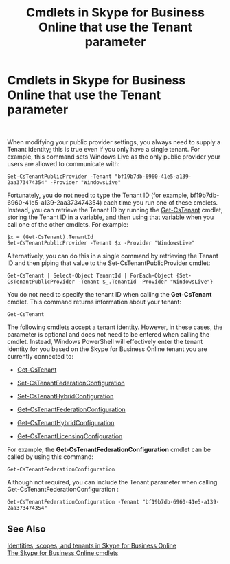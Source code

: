 ﻿---
title: Cmdlets in Skype for Business Online that use the Tenant parameter
TOCTitle: Cmdlets that use the Tenant parameter
ms:assetid: e7fe7c12-fbe0-49c1-9e8c-eef6958f27d0
ms:mtpsurl: https://technet.microsoft.com/en-us/library/Dn362850(v=OCS.15)
ms:contentKeyID: 56558865
ms.date: 05/04/2015
mtps_version: v=OCS.15
---

# Cmdlets in Skype for Business Online that use the Tenant parameter

 


When modifying your public provider settings, you always need to supply a Tenant identity; this is true even if you only have a single tenant. For example, this command sets Windows Live as the only public provider your users are allowed to communicate with:

    Set-CsTenantPublicProvider -Tenant "bf19b7db-6960-41e5-a139-2aa373474354" -Provider "WindowsLive"

Fortunately, you do not need to type the Tenant ID (for example, bf19b7db-6960-41e5-a139-2aa373474354) each time you run one of these cmdlets. Instead, you can retrieve the Tenant ID by running the [Get-CsTenant](https://technet.microsoft.com/en-us/library/jj994044\(v=ocs.15\)) cmdlet, storing the Tenant ID in a variable, and then using that variable when you call one of the other cmdlets. For example:

    $x = (Get-CsTenant).TenantId
    Set-CsTenantPublicProvider -Tenant $x -Provider "WindowsLive"

Alternatively, you can do this in a single command by retrieving the Tenant ID and then piping that value to the Set-CsTenantPublicProvider cmdlet:

    Get-CsTenant | Select-Object TenantId | ForEach-Object {Set-CsTenantPublicProvider -Tenant $_.TenantId -Provider "WindowsLive"}

You do not need to specify the tenant ID when calling the **Get-CsTenant** cmdlet. This command returns information about your tenant:

    Get-CsTenant

The following cmdlets accept a tenant identity. However, in these cases, the parameter is optional and does not need to be entered when calling the cmdlet. Instead, Windows PowerShell will effectively enter the tenant identity for you based on the Skype for Business Online tenant you are currently connected to:

  - [Get-CsTenant](https://technet.microsoft.com/en-us/library/jj994044\(v=ocs.15\))

  - [Set-CsTenantFederationConfiguration](https://technet.microsoft.com/en-us/library/jj994080\(v=ocs.15\))

  - [Set-CsTenantHybridConfiguration](https://technet.microsoft.com/en-us/library/jj994046\(v=ocs.15\))

  - [Get-CsTenantFederationConfiguration](https://technet.microsoft.com/en-us/library/jj994072\(v=ocs.15\))

  - [Get-CsTenantHybridConfiguration](https://technet.microsoft.com/en-us/library/jj994034\(v=ocs.15\))

  - [Get-CsTenantLicensingConfiguration](https://technet.microsoft.com/en-us/library/dn362770\(v=ocs.15\))

For example, the **Get-CsTenantFederationConfiguration** cmdlet can be called by using this command:

    Get-CsTenantFederationConfiguration

Although not required, you can include the Tenant parameter when calling Get-CsTenantFederationConfiguration :

    Get-CsTenantFederationConfiguration -Tenant "bf19b7db-6960-41e5-a139-2aa373474354"

## See Also


[Identities, scopes, and tenants in Skype for Business Online](identities-scopes-and-tenants-in-skype-for-business-online.md)  
[The Skype for Business Online cmdlets](https://technet.microsoft.com/en-us/library/dn362817\(v=ocs.15\))

